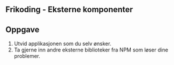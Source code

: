 ## Frikoding - Eksterne komponenter

## Oppgave
1. Utvid applikasjonen som du selv ønsker. 
2. Ta gjerne inn andre eksterne biblioteker fra NPM som løser dine problemer. 

